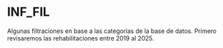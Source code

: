 # INF_FIL
Algunas filtraciones en base a las categorías de la base de datos. Primero revisaremos las rehabilitaciones entre 2019 al 2025.

